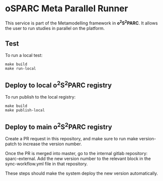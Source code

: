 oSPARC Meta Parallel Runner
===========================

This service is part of the Metamodelling framework in 
**o<sup>2</sup>S<sup>2</sup>PARC**. It allows the user to run studies in 
parallel on the platform. 

Test
----

To run a local test:

```
make build
make run-local
```
Deploy to local **o<sup>2</sup>S<sup>2</sup>PARC** registry
-------------------------------------------------------

To run publish to the local registry:

```
make build
make publish-local
```

Deploy to main **o<sup>2</sup>S<sup>2</sup>PARC** registry
------------------------------------------------------

Create a PR request in this repository, and make sure to run 
make version-patch to increase the version number. 

Once the PR is merged into master, go to the internal gitlab repository: 
sparc-external. Add the new version number to the relevant block in the 
sync-workflow.yml file in that repository.

These steps should make the system deploy the new version automatically.

